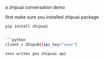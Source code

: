 a zhipuai conversation demo


first make sure you installed zhipuai package
```bash
pip install zhipuai


```python
client = ZhipuAI(api_key="xxxx")

xxxx writes you zhipuai api
